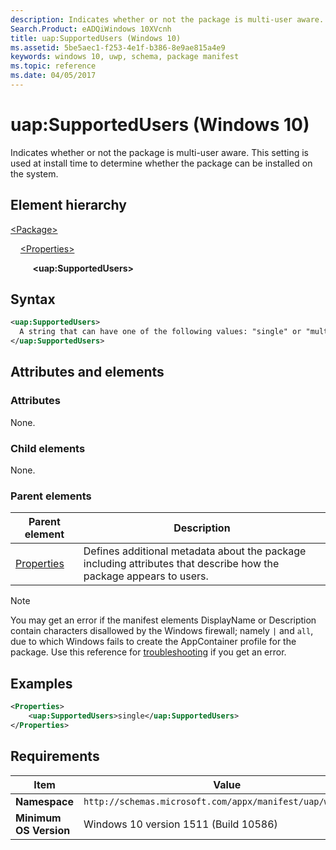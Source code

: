 ```yaml
---
description: Indicates whether or not the package is multi-user aware.
Search.Product: eADQiWindows 10XVcnh
title: uap:SupportedUsers (Windows 10)
ms.assetid: 5be5aec1-f253-4e1f-b386-8e9ae815a4e9
keywords: windows 10, uwp, schema, package manifest
ms.topic: reference
ms.date: 04/05/2017
---
```


# uap:SupportedUsers (Windows 10)

Indicates whether or not the package is multi-user aware. This setting is used at install time to determine whether the package can be installed on the system.

## Element hierarchy

[\<Package\>](element-package.md)

&nbsp;&nbsp;&nbsp;&nbsp;[\<Properties\>](element-properties.md)

&nbsp;&nbsp;&nbsp;&nbsp; &nbsp;&nbsp;&nbsp;&nbsp;**\<uap:SupportedUsers\>**

## Syntax

```xml
<uap:SupportedUsers>
  A string that can have one of the following values: "single" or "multiple".
</uap:SupportedUsers>
```

## Attributes and elements

### Attributes

None.

### Child elements

None.

### Parent elements

| Parent element | Description |
|-|-|
| [Properties](element-properties.md) | Defines additional metadata about the package including attributes that describe how the package appears to users. |

> [!NOTE]
> You may get an error if the manifest elements DisplayName or Description contain characters disallowed by the Windows firewall; namely `|` and `all`, due to which Windows fails to create the AppContainer profile for the package. Use this reference for [troubleshooting](/windows/win32/appxpkg/troubleshooting) if you get an error.

## Examples

```xml
<Properties>
    <uap:SupportedUsers>single</uap:SupportedUsers>
</Properties>
```

## Requirements

| Item | Value |
|--|--|
| **Namespace** | `http://schemas.microsoft.com/appx/manifest/uap/windows10` |
| **Minimum OS Version** | Windows 10 version 1511 (Build 10586) |

